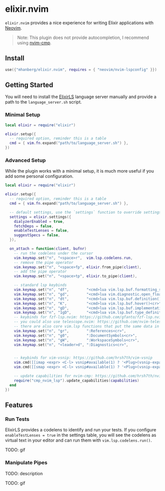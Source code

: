 # elixir.nvim

`elixir.nvim` provides a nice experience for writing Elixir applications with [Neovim](https://github.com/neovim/neovim).

> Note: This plugin does not provide autocompletion, I recommend using [nvim-cmp](https://github.com/hrsh7th/nvim-cmp).

## Install

```lua
use({"mhanberg/elixir.nvim", requires = { "neovim/nvim-lspconfig" }})
```

## Getting Started

You will need to install the [ElixirLS](https://github.com/elixir-lsp/elixir-ls) language server manually and provide a path to the `language_server.sh` script.

### Minimal Setup

```lua
local elixir = require("elixir")

elixir.setup({
  -- required option, reminder this is a table
  cmd = { vim.fn.expand("path/to/language_server.sh") },
})
```

### Advanced Setup

While the plugin works with a minimal setup, it is much more useful if you add some personal configuration.

```lua
local elixir = require("elixir")

elixir.setup({
  -- required option, reminder this is a table
  cmd = { vim.fn.expand("path/to/language_server.sh") },

  -- default settings, use the `settings` function to override settings
  settings = elixir.settings({
    dialyzerEnabled = true,
    fetchDeps = false,
    enableTestLenses = false,
    suggestSpecs = false,
  }),

  on_attach = function(client, bufnr)
    -- run the codelens under the cursor
    vim.keymap.set("n", "<space>r",  vim.lsp.codelens.run,                             { buffer = true, noremap = true })
    -- remove the pipe operator
    vim.keymap.set("n", "<space>fp", elixir.from_pipe(client),                         { buffer = true, noremap = true })
    -- add the pipe operator
    vim.keymap.set("n", "<space>tp", elixir.to_pipe(client),                           { buffer = true, noremap = true })

    -- standard lsp keybinds
    vim.keymap.set("n", "df",        "<cmd>lua vim.lsp.buf.formatting_seq_sync()<cr>", { buffer = true, noremap = true })
    vim.keymap.set("n", "gd",        "<cmd>lua vim.diagnostic.open_float()<cr>",       { buffer = true, noremap = true })
    vim.keymap.set("n", "dt",        "<cmd>lua vim.lsp.buf.definition()<cr>",          { buffer = true, noremap = true })
    vim.keymap.set("n", "K",         "<cmd>lua vim.lsp.buf.hover()<cr>",               { buffer = true, noremap = true })
    vim.keymap.set("n", "gD",        "<cmd>lua vim.lsp.buf.implementation()<cr>",      { buffer = true, noremap = true })
    vim.keymap.set("n", "1gD",       "<cmd>lua vim.lsp.buf.type_definition()<cr>",     { buffer = true, noremap = true })
    -- keybinds for fzf-lsp.nvim: https://github.com/gfanto/fzf-lsp.nvim
    -- you could also use telescope.nvim: https://github.com/nvim-telescope/telescope.nvim
    -- there are also core vim.lsp functions that put the same data in the loclist
    vim.keymap.set("n", "gr",        ":References<cr>",                                { buffer = true, noremap = true })
    vim.keymap.set("n", "g0",        ":DocumentSymbols<cr>",                           { buffer = true, noremap = true })
    vim.keymap.set("n", "gW",        ":WorkspaceSymbols<cr>",                          { buffer = true, noremap = true })
    vim.keymap.set("n", "<leader>d", ":Diagnostics<cr>",                               { buffer = true, noremap = true })


    -- keybinds for vim-vsnip: https://github.com/hrsh7th/vim-vsnip
    vim.cmd([[imap <expr> <C-l> vsnip#available(1) ? '<Plug>(vsnip-expand-or-jump)' : '<C-l>']])
    vim.cmd([[smap <expr> <C-l> vsnip#available(1) ? '<Plug>(vsnip-expand-or-jump)' : '<C-l>']])

    -- update capabilities for nvim-cmp: https://github.com/hrsh7th/nvim-cmp
    require("cmp_nvim_lsp").update_capabilities(capabilities)
  end
})
```

## Features

### Run Tests

ElixirLS provides a codelens to identify and run your tests. If you configure `enableTestLenses = true` in the settings table, you will see the codelens as virtual text in your editor and can run them with `vim.lsp.codelens.run()`.

TODO: gif

### Manipulate Pipes

TODO: description

TODO: gif
